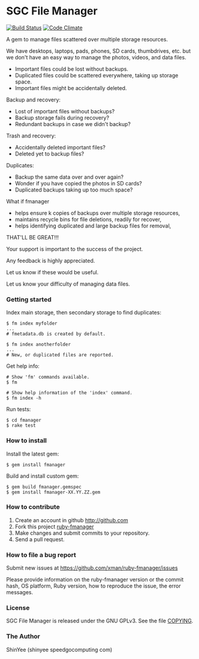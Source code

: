 # SGC File Manager

[![Build Status](https://travis-ci.org/xman/ruby-fmanager.png?branch=master)](https://travis-ci.org/xman/ruby-fmanager)
[![Code Climate](https://codeclimate.com/github/xman/ruby-fmanager.png)](https://codeclimate.com/github/xman/ruby-fmanager)

A gem to manage files scattered over multiple storage resources.

We have desktops, laptops, pads, phones, SD cards, thumbdrives, etc. but we
don't have an easy way to manage the photos, videos, and data files.
* Important files could be lost without backups.
* Duplicated files could be scattered everywhere, taking up storage space.
* Important files might be accidentally deleted.

Backup and recovery:
* Lost of important files without backups?
* Backup storage fails during recovery?
* Redundant backups in case we didn't backup?

Trash and recovery:
* Accidentally deleted important files?
* Deleted yet to backup files?

Duplicates:
* Backup the same data over and over again?
* Wonder if you have copied the photos in SD cards?
* Duplicated backups taking up too much space?


What if fmanager
* helps ensure k copies of backups over multiple storage resources,
* maintains recycle bins for file deletions, readily for recover,
* helps identifying duplicated and large backup files for removal,

THAT'LL BE GREAT!!!

Your support is important to the success of the project.

Any feedback is highly appreciated.

Let us know if these would be useful.

Let us know your difficulty of managing data files.


### Getting started

Index main storage, then secondary storage to find duplicates:
```
$ fm index myfolder
...
# fmetadata.db is created by default.

$ fm index anotherfolder
...
# New, or duplicated files are reported.
```

Get help info:
```
# Show 'fm' commands available.
$ fm

# Show help information of the 'index' command.
$ fm index -h
```


Run tests:
```
$ cd fmanager
$ rake test
```


### How to install

Install the latest gem:
```
$ gem install fmanager
```

Build and install custom gem:
```
$ gem build fmanager.gemspec
$ gem install fmanager-XX.YY.ZZ.gem
```


### How to contribute

1. Create an account in github http://github.com
2. Fork this project [ruby-fmanager](http://github.com/xman/ruby-fmanager)
3. Make changes and submit commits to your repository.
4. Send a pull request.


### How to file a bug report

Submit new issues at https://github.com/xman/ruby-fmanager/issues

Please provide information on the ruby-fmanager version or the commit hash,
OS platform, Ruby version, how to reproduce the issue, the error messages.


### License

SGC File Manager is released under the GNU GPLv3. See the file [COPYING](https://github.com/xman/ruby-fmanager/blob/master/COPYING).


### The Author

ShinYee (shinyee speedgocomputing com)
